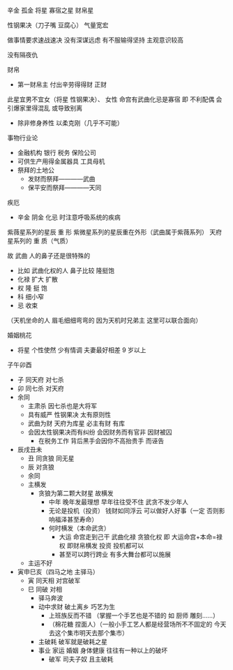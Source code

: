 辛金 孤金 将星 寡宿之星 财帛星

性钢果决（刀子嘴 豆腐心） 气量宽宏

做事情要求速战速决 没有深谋远虑 有不服输得坚持 主观意识较高

没有隔夜仇

财帛

- 第一财帛主 付出辛劳得得财 正财

此星宜男不宜女（将星 性钢果决）、
女性 命宫有武曲化忌是寡宿 即 不利配偶 会引爆家里得混乱 或导致别离

- 除非修身养性 以柔克刚（几乎不可能）

事物行业论

- 金融机构 银行 税务 保险公司
- 可供生产用得金属器具 工具母机
- 祭拜的土地公
  - 发财而祭拜————武曲
  - 保平安而祭拜————天同

疾厄

- 辛金 阴金 化忌 时注意呼吸系统的疾病

紫薇星系列的星辰 重 形 紫微星系列的星辰重在外形（武曲属于紫薇系列）
天府星系列的 重 质（气质）

故 武曲 人的鼻子还是很特殊的

- 比如 武曲化权的人 鼻子比较 隆挺饱
- 化禄 扩大 扩散
- 权 隆 挺 饱
- 科 细小窄
- 忌 收束

（天机坐命的人 眉毛细细弯弯的 因为天机时兄弟主 这里可以联合面向）

婚姻桃花

- 将星 个性使然 少有情调 夫妻最好相差 9 岁以上

子午卯酉

- 子 同天府 对七杀
- 卯 同七杀 对天府
- 余同
  - 主肃杀 因七杀也是大将军
  - 具有威严 性钢果决 太有原则性
  - 武曲为财 天府为库星 必主有财 有库
  - 会因太性钢果决而有纠纷 会因财务而有官非 因财被囚
    - 在税务工作 背后黑手会因你不高抬贵手 而诬告
- 辰戌丑未
  - 丑 同贪狼 同无星
  - 辰 对贪狼
  - 余同
  - 主横发
    - 贪狼为第二颗大财星 故横发
      - 中年 晚年发最理想 早年往往受不住 武贪不发少年人
      - 无论是投机（投资） 钱财如同浮云 可以做好人好事（一定 否则影响福泽甚至寿命）
      - 何时横发（本命武贪）
        - 大运 命宫走到己干 武曲化禄 贪狼化权 即 大运命宫+本命=禄权 即财帛横发 投资 投机都可以 
        - 甚至可以跨行跨业 有多大舞台都可以施展
  - 主运不好
- 寅申巳亥（四马之地 主驿马）
  - 寅 同天相 对宫破军
  - 巳 同破 对相
    - 驿马奔波
    - 动中求财 破土离乡 巧艺为生
      - 上班族反而不错 （掌握一个手艺也是不错的 如 厨师 雕刻……）
      - （棉花糖 捏面人）（一般小手工艺人都是经营场所不不固定的 今天去这个集市明天去那个集市）
    - 主破耗 破军就是破耗之星
    - 事业 家运 婚姻 身体健康 往往有一种以上的破坏
      - 破军 司夫子奴 且主破耗
